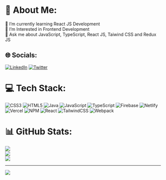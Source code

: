 # 💫 About Me:
🔭 I’m currently learning React JS Development<br>👯 I’m Interested in Frontend Development<br>💬 Ask me about JavaScript, TypeScript, React JS, Taiwind CSS and Redux JS


## 🌐 Socials:
[![LinkedIn](https://img.shields.io/badge/LinkedIn-%230077B5.svg?logo=linkedin&logoColor=white)](https://linkedin.com/in/nazeef-muhammed) [![Twitter](https://img.shields.io/badge/Twitter-%231DA1F2.svg?logo=Twitter&logoColor=white)](https://twitter.com/iamnazeef_) 

# 💻 Tech Stack:
![CSS3](https://img.shields.io/badge/css3-%231572B6.svg?style=flat&logo=css3&logoColor=white) ![HTML5](https://img.shields.io/badge/html5-%23E34F26.svg?style=flat&logo=html5&logoColor=white) ![Java](https://img.shields.io/badge/java-%23ED8B00.svg?style=flat&logo=java&logoColor=white) ![JavaScript](https://img.shields.io/badge/javascript-%23323330.svg?style=flat&logo=javascript&logoColor=%23F7DF1E) ![TypeScript](https://img.shields.io/badge/typescript-%23007ACC.svg?style=flat&logo=typescript&logoColor=white) ![Firebase](https://img.shields.io/badge/firebase-%23039BE5.svg?style=flat&logo=firebase) ![Netlify](https://img.shields.io/badge/netlify-%23000000.svg?style=flat&logo=netlify&logoColor=#00C7B7) ![Vercel](https://img.shields.io/badge/vercel-%23000000.svg?style=flat&logo=vercel&logoColor=white) ![NPM](https://img.shields.io/badge/NPM-%23000000.svg?style=flat&logo=npm&logoColor=white) ![React](https://img.shields.io/badge/react-%2320232a.svg?style=flat&logo=react&logoColor=%2361DAFB) ![TailwindCSS](https://img.shields.io/badge/tailwindcss-%2338B2AC.svg?style=flat&logo=tailwind-css&logoColor=white) ![Webpack](https://img.shields.io/badge/webpack-%238DD6F9.svg?style=flat&logo=webpack&logoColor=black)
# 📊 GitHub Stats:
![](https://github-readme-stats.vercel.app/api?username=iamnazeef&theme=react&hide_border=false&include_all_commits=false&count_private=false)<br/>
![](https://github-readme-streak-stats.herokuapp.com/?user=iamnazeef&theme=react&hide_border=false)<br/>
![](https://github-readme-stats.vercel.app/api/top-langs/?username=iamnazeef&theme=react&hide_border=false&include_all_commits=false&count_private=false&layout=compact)

---
[![](https://visitcount.itsvg.in/api?id=iamnazeef&icon=8&color=0)](https://visitcount.itsvg.in)
